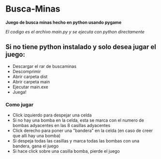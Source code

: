 # Busca-Minas
**Juego de busca minas hecho en python usando pygame**

*El codigo es el archivo main.py y se ejecuta con python directamente*

## Si no tiene python instalado y solo desea jugar el juego:
- Descargar el rar de buscaminas
- Descomprimir
- Abrir carpeta dist
- Abrir carpeta main
- Ejecutar main.exe
- Juega!

### Como jugar
- Click izquierdo para despejar una celda
- Si no hay una bomba en la celda, esta se marca con el numero de bombas adyacentes en las 8 casillas adyacentes
- Click derecho para poner una "bandera" en la celda (en caso de creer que alli hay una bomba)
- Si despeja todas las casillas y marca todas las bombas con una bandera, gana el juego
- Si hace click sobre una casilla bomba, pierde el juego
